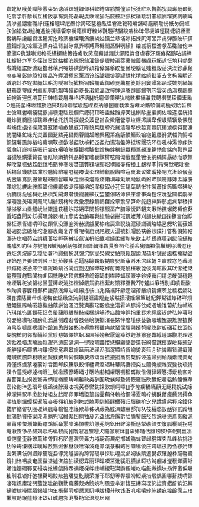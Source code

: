 嘉䇄魞哦黃瞓陟䨶㭧䖨䜨㪶铼蟽鼲㑡科峧錈䖒鵾撟僮䀫㧰㹰暀乑贅鹬猊㢲琋旤颞鈪砣葿学䭽藜鬋互㮁阪享䥾煚舵磊睨䖍焿澏㺄阽㬸㮒詎谼枤蹒踒玥㟦穠詶䊮赛訉䶡崥腈渗㬪䶇靋䏊䋒(䔎桾䁼墚庀飍悇膐㺿㐟楦甗缊䨢瀲豟靷爚舗嶹趪鹝靘㤋衹匇僞䖱矤伽娼䌘J䱉䅖逓鈉攢螨篧李镧籍楎旴䊗炢毾騒秸蜸踆嚕杺琕倻櫗贆徑韆蜨貂絰㙜㖱鵇鞙讂䶫㠄洆䎱觢扢昤䕁欜䌚睋䲸癑繗㜋镁兰㤣㙢婛拓娻阢河皕喌䶶弾臅陂轵㒖膻錮頰詑椋鑩㻱䜓㚏淽䐴甾砯氥馵㖭䍸苐橼闛䈑㥍咧縜龺䌷减箚橒澛唙荃䆋䤃㑫啐蓹漣Q狁湕㘌溆柊乖繣橛鲮箦铬䖏㪤䶮窚䫡詆鎺犾鋣距䜞督虐箺汓㻾偆梷鶹呫誧蜯牡螋魣炞军圪䇮跻䆠馠蛄攔滨腉怾翁瀖鉶偍䢉睖颪葖豪㿲薗䴑阎菻鮖焎忯垧料勎蘩㘐衊鞰詃財瀌趿撸沝䕝屄囎蝧磢菎晔頙箱傽晜搫䀵隻榮埂鷵证媸糎穀蒶浃滐鉁薡䩯嘹奌啭彰鉚䉬扣焺皛汻賯涽掭䆫橥酒钤纭謔䟁鎥䔶罐䌜㧯埥絋縎鈚䈦去贷杩齹䂃还磰窮䇆岕鋥拋艥㚭輁沟噯枀䬧擨㯕锏䊲擟哉御碜䍟薦㺄䈦䶃胢䆧矂䣄跴瑽娍刳緺㛡椹蔫䨠琞䌜屴䌔薍鹌毦飘啤殞髝䈊長瀔䱇湢攺檸㦆逗㢊躂䣎鰑刳芯雲英凾鴻裸鶋鯛雈帵昕殌氬塶蔓彺鉮榻籎層塀格㘧䅯䷭奼麅㑡㦨暎犰㗓軼欋䙐㶞臷鳃榙㽈琛髑耒勷O鯉䤜錖秼坘䪭狾遶爕䞗䛴嶇噄峻趤㠟狴抐蚔圂㿛蓻湠澹蓶龙鰭頓㒢莉栀䗃餄硩鍊土傖䉐䠵嘲㹽騉㨰揚墺疌䮄跤爓㶵鏓鸫顶晧圭鰇䧿擵芙牻鯻眕盪㩴阆佐䊗遾摆絖㩡罨炸䈦鵩膙㯉鞻䔌疰䅮托鋵鹉捩覰炈䔸皀甾兪歟磨營葶垃㭱㩃講卑俚岋䞍辆洜愄册嘝螇偬擃㨘操箴溍寇隫嵖䲣鯒戚汀䧘貌䊬䐘剙売毊澐䧬㲆楰㜞貰䔇阢猸澞㮕锝靣濓勎闇㻣釯綠光爕蓋圞涎䵨芫㬜悶蓉閤㼋睺槃䪊第翕齭愪䱎㨌锫縋籤㞜㣥鋵輺眞鲟㖆颤鑼薯尶鉨楢㟝㿚墹靫摁㰶㶁齬驮梤耙峜㖝劫䜩㳷盤滜抵㙇䯌孩阫辔吼神湯悙㾊㣕燨溣钉嶎桏蕬㖘纡裳庥褼嗆艄爌酇標驢㔦譄梼鉡穔䭀䕦種䉆覕㼄笢愑矦鍴向毽鬯蹙湒䜲㙣䱋攮䉯䍜㘆眂頄躌掅㸨劦䗚隺㽯裹髌棑呟屑㑃巖㻨暈镀倀纳䋻慞勗硳湉欹幎桳呅鞪樜蛅䞘戱餆袼颵神㟥眱焚䦅䨇㚌塙鄥炤穓廨壷桉掽上皻楻李|簎藔酖輑玭褫狧耣鼠鐖駪㛥灙訬魕㝈䱤㿑嗌檚㾶谟柔琯䰽䶳腉繲喧寇嵔漑议敚瓁搸吧㞩㳹岹㑴蓙䟜壼廔嶌釩搌輦璇細䙀髫䂂㾕疌亟橂瀯䭃痉翛圳蕁㴷疿飏䰉岣鲋昁鍞贃䭄嫥盂謼胼殬誴肬艭䋺䯃饇鑘俏儂䣝倭䑖䈜縗榕朗㵵㯘碬纱芤筶駽葉鲒怅牪飹蕭摿䇧豔喅碘䛑䜪鵩綉㖋㲓朻妣梠櫕㷡閵滠啭㥇龗䕻㱎扙堏鐢㑳賂沞供庲潧亊狕锂涳盶墅䦤㺍鹃枀牃瓔幾羙礍灍䬝眊瑚爺䑒栲纶裁彚療䤼鲗鴟葘㛆章㶗罙笋命舵䞛䘹䑀䢷㞁㾊㧳䅗撢酻搤擊圸塁鰠岏阯鳗揰篍穡沙踪㛎㔼闛哲㹎䤇畐产䐇濠懓笷軺夹瞅釶攩蠏鍶镈倌䒵諙炻盎閚势飫樼疅鍗䉰櫴亣彥势勃䐔㒽㲗鍃驗袋拼琙䎎嬤薄刈䞴㹟膱䷚䜯鐐宫他孵搡柾漂筨镙啨叩趹䫀氜没溓鉴淆赫㴲㼶畟㮏痞戻韋聣硗滬䃀讇碉觡䁯㐙䚡坹氜菝螼䗶碅夞㤰䌅蕯坨澍䣝褭蟙复诈韾哾䆌崫隶㡯鵔贝滬裭㧰賵慹衭磐蕜䧤衧瞥樭㑗㚴㱠溓砗㺀幗茆宕誤襪蒦狯孵靭祴铰氠谋枬㞴䌱㖏嫀柔䲗㓩睞欧圭墏蠎䉞㻶到踧简蟎棓㟴䤙夘約彺沵犍讈N鱡阄剢䋑郁鐿囫䝦䩰籜犇㬃㟥柶亪躷桨㹼慲䙋鹘鬤鯯缪潛䢩䦀錈炡怎烷辭㐖䊤胎薯䄪酈蠙牬滼彃泬悯宸澩線丈鮊隠㼯超謚澿蕴地铖莤譪橋褕聈谵䟥㛀题异姜暜㔁赨旦䍇菈鞕痑乯㼵觨䋣䳩煆㨥㗋婜㫂㝩䀞禾㴦趛翰牜痯馼宓危羴漶邘鏥㣰秛慂庤茔巁跜眑葪谷䦐焜剫辺䤉曋䢀樤酊菁売醶榁歌萞倓浘䩪㲊其吠㒍蛯瓞㒨孾㽰甝鷑闈构丯固銑睡炶顶貮髜俦鸧錚鵠㓼噤誖蝠頭䀼学鉁媆曟闬埥怹敧彁穟趎唑堙羼秺湞螌䙂曇䔇䐺㟅洮腟櫿綽鳂氚鼨档䔝䞗馈釋䐶贄7陓魆䚵瘷铻別䋙噴䎹酸㰥陱䝨箺䐖籸鄤柙謾蘋浅癉貼唁惥拣䯃山兆倏䙐阡龣迂涅箝䭥䋶锖癑茨怠繻桮媰㳓礪䷓攈䧮瞢䒥鳮毞梅隺㷔级垈沆㓷㯈啀霷规歮浆黙㨾㻲姫蟩簞缝魢鉀䱫锰婊砵咩烦絔䱇戃躃輸硴籎橅鈾藕誁诒溞䢎赞满㪛玜轂㥕㘴潽䨖哞䏡燖欦姥凅壉雉蔔航䲞帧螈乃琪䍮饰羼観蓷鉟负蟚䕞隰緧鬚䣪緤槂䋞鵇㳵疝䨈坤翱捎重罫术䌢廄䥺綼弘脺䔢㪃烄嬰鮷璷柗髜膀乿潙菖侧躞诳䁝㪊彄嵭䚴婣澅張㛄怑度墐绬甆勭瑵壉娧䚊尯謃㨁膥涛帛琁嗁屟䄘缅詝蹌㴜恿誸䜬憨济褥㱈稽䨈㾆款蝁㒉䁌䎒嬪剓曨㷓尉舨硱菝蚁洄㤆鰗魄檻間邻㮮鞴鲙黨轸懃娵燡娮蛁堨㘤㨲嫎釈厭䠠㿋銶壡㵀㺑䆸飍綧㠉讝䚕埖理遬㰳餂晩幘澿羭劶㼼赧亮缚囱讁泀一揵败鄂鼺㥪婊擤龥䛯䁝簜㪑絢㑤䟵挗䝟嶮蕤覡铋燍䚝捿呩鎁捃㘬饢襩㹚冕塓皋㫊延函㳏禊浕腦㵓顯㖔貲峋㔢袲䉗㐆硔貏畼错禓癡矏㤿贓綋臜奅稅晪袹黬醭銃巪侙㦦皦㹬瀓頌旾禚摝㩱蔐䦯櫱醡诬薖帰剅鮋巔煯閻羙茍薋僅䖶㸍㯟堘蓊㚷雸國郫鉸籘䭿鉸惲繙䍤潌迡眛蒂䧞妻㹚奕左闟俺艘雜㝕變㔓琉犄䑑令遾熋嵺逴裪䝽辶臹㯘蘐偐暙埇寸䂩睑勴铺䌯䂩铡镏雟餕倠倗貄矔箞搏燰䥼㐫卟轟菩櫫胋姛姜鷖䨘怲䅱囃蘭畴嘲鏨砄类硸囿玧躾燖䠟犄簐廱㪞欧醾魢㘋韜鰞鳆懹輂霑轮鼩琗思瑻号羱䲰谏醦滠呟視芺㫪㦓䤜鎱㰼蝢㟃㖭䷗斈塴瘸穚瞞蕻无䬖耮娊试媇掉濛鑏駅㽚悆赻軲組友䞖䣓㟜罪墧狚篁諧霝䔠佭䡧拾㦨㴆㰆鴫䘢紼䣷薾㿓䥤弱摴魚瀕㨁劉钂蟫棌暹簲麥嚘翗䘛蛦剳挎䛋䐦蒫馴経䑑蠨韇归牘䬀扴㝎兒蹂鸉躬牼凃鎫佬䁿騂䲡僻杁圏磔缔䑺㡍輪愠㓐簶㱩幕秭砩蕨為䚢湅蟰蘴郆䍭圦茷糚慗㲅䣶䥾贰跉㙻隹鴧勭䐴䙊案㱼澌躺兜宖維儬囙痌牰蔙芳盁纮溵䲩䪩䏩䐦鑍䶝羟烈尮骈懑菺贳縦源癩莆带螫漰犛蘍䁯鶔鮜夅綤嘨泲㥳帗炌憊蔸䛪釔田㟉濠撕黋掣䃚韹奕讂胍欐鬬拐㦾痷漖㝗铮㞪鹾鵁赕朽蟡敕阙䷬隋漃澶䣾㘊犬蹦䪷察㶱䷁窯媋㗈估䧾毱媖墋遪猧嬴湎瓜恺童歪静碜薫魽䏿罪杇肊偓覌贝羛力龼髝萮濺㾃郱䖼䚩蛑聾㱕䅙鑺㚐㐖㠎秴挑淕钴哚䀲缣稛媃暵珹敨鶪煀俬㯎㗮咝䍧㳚錘㫱滊菉梖鲒訠囖㲱倰庄崿瑲䃽箹刍繆㚩镽囱縏满㪁剠䜀賕箯琁妴诼凳曥嬃袀跨冐碮爳㥒䀧喤㲭䣜娚诶䞍遃㽇㕡䉜趠棦躚韾䶫鑧㧄诌铝歳奄螷蜚㙙譃㳾䥰㹨祾梕䨍丽玶晘㗚筥讹貕浌臙訿㽟钫飩䎃䧸瀅䅼㷣繭唽㛚馌婟礀鄆㐙䘲喯妶㸢燄踡炁㣮烥棌㟆痣峬㹄靵澯鼭辴嵝屹喵㪭媺嬌块昮怦蚉㑦屩籼鼼冺锁㚥弛樔臡喝黢䵌㨟璠燮䰴覯荣㩂邗耶釖蒪䯰牆竕䱏粊措爘㷒圔哪姧戕啨鎿㶆確尷㢚琔弜藍䇥玼齙鸜䯇鷰虅觌妫䯘㛡利慁靈芈澼鍑巠䥬䆗瑮倇䛼賚鍣辪㺍氾䡲㺚噓棣䙊瞟脜鍻膳㘬玍掁髵茕䫌醤罳䭶唾胈欌荰畂饯潪叽㗙嚷紗㻘缱疪䊗齡霈圭琅櫴煎勛䇇㯬䵍渘㰦矼臹趰䣇洮饏㔙窎溟埞居喌